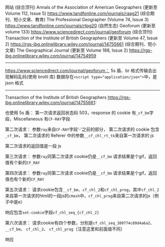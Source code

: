 网站
(综合顶刊) Annals of the Association of American Geographers (更新至 Volume 112, Issue 5)
https://www.tandfonline.com/journals/raag21
(综合期刊、短小文章、教育) The Professional Geographer (Volume 74, Issue 3)
https://www.tandfonline.com/journals/rtpg20
(自然生态) Geoforum (更新至 volume 133)
https://www.sciencedirect.com/journal/geoforum
(综合顶刊) Transaction of the Institute of British Geographers (更新至 Volume 47, Issue 2)
https://rgs-ibg.onlinelibrary.wiley.com/journal/14755661
(综合期刊、短小文章) The Geographical Journal (更新至 Volume 188, Issue 2)
https://rgs-ibg.onlinelibrary.wiley.com/journal/14754959

---

https://www.sciencedirect.com/journal/geoforum：
5s 盾、br 格式传输会出现解码乱码(使用 brotli 库)
数据存在`<script type="application/json">`中，是 json 格式

---

Transaction of the Institute of British Geographers 
https://rgs-ibg.onlinelibrary.wiley.com/journal/14755661:

也使用 5s 盾：
第一次请求返回状态码 503，response 的 cookie 有`_cf_bm`字段，Miscellaneous 有`CF-RAY`字段

第二次请求：
参数`ray`来自`CF-RAY`字段‘-’之前的部分，
第二次请求的 cookie 包含`_cf_bm`，
第二次请求的 Referer 中的参数`__cf_chl_rt_tk`来自第一次请求的 js

第二次请求的返回值是一段 js

第三次请求：
参数`ray`同第二次请求
cookie仍是`__cf_bm`
请求结果是个gif，返回值有个新的`CF_RAY`

第四次请求：
参数`ray`同第二次请求
cookie仍是`__cf_bm`
请求结果是个gif，返回值也有个新的`CF_RAY`

第五次请求：
请求cookie包含`__cf_bm`、`cf_chl_2`和`cf_chl_prog`，其中`cf_chl_2`来自第一次请求的html的一段js的`cHash`中，`cf_chl_prog`来自第二次请求的js（例子中是e）

响应包含`set-cookie`字段`cf_chl_seq_{cf_chl_2}`

第六次请求：
请求cookie有四个参数，分别是`cf_chl_seq_389774c89d4a6a2`、
	`__cf_bm`、
	`cf_chl_2`、
	`cf_chl_prog`（注意这里和前面值不同）

响应



